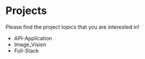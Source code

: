 # Projects

Please find the project topics that you are interested in!
* API-Application
* Image_Vision
* Full-Stack
